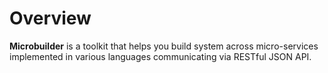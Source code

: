 # Overview

**Microbuilder** is a toolkit that helps you build system across micro-services
implemented in various languages communicating via RESTful JSON API.
